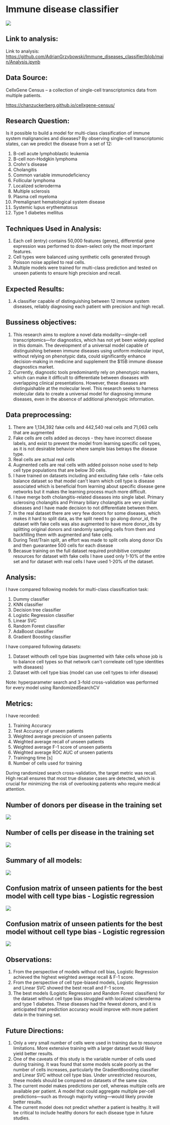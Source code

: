 # Immune disease classifier
![](images/shrunkkids.jpg)

## Link to analysis:
Link to analysis: https://github.com/AdrianGrzybowski/Immune_diseases_classifier/blob/main/Analysis.ipynb

## Data Source:
CellxGene Census – a collection of single-cell transcriptomics data from multiple patients.
  
https://chanzuckerberg.github.io/cellxgene-census/


## Research Question:
Is it possible to build a model for multi-class classification of immune system malignancies and diseases? By observing single-cell transcriptomic states, can we predict the disease from a set of 12:

1. B-cell acute lymphoblastic leukemia
2. B-cell non-Hodgkin lymphoma
3. Crohn's disease
4. Cholangitis
5. Common variable immunodeficiency
6. Follicular lymphoma
7. Localized scleroderma
8. Multiple sclerosis
9. Plasma cell myeloma
10. Premalignant hematological system disease
11. Systemic lupus erythematosus
12. Type 1 diabetes mellitus


## Techniques Used in Analysis:
1. Each cell (entry) contains 50,000 features (genes), differential gene expression was performed to down-select only the most important features.
2. Cell types were balanced using synthetic cells generated through Poisson noise applied to real cells.
3. Multiple models were trained for multi-class prediction and tested on unseen patients to ensure high precision and recall.

## Expected Results:
1. A classifier capable of distinguishing between 12 immune system diseases, reliably diagnosing each patient with precision and high recall.

## Bussiness objectives:
1. This research aims to explore a novel data modality—single-cell transcriptomics—for diagnostics, which has not yet been widely applied in this domain. The development of a universal model capable of distinguishing between immune diseases using uniform molecular input, without relying on phenotypic data, could significantly enhance decision-making in medicine and supplement the $15B immune disease diagnostics market.
2. Currently, diagnostic tools predominantly rely on phenotypic markers, which can make it difficult to differentiate between diseases with overlapping clinical presentations. However, these diseases are distinguishable at the molecular level. This research seeks to harness molecular data to create a universal model for diagnosing immune diseases, even in the absence of additional phenotypic information.

## Data preprocessing:
1. There are 1,134,392 fake cells and 442,540 real cells and 71,063 cells that are augmented
2. Fake cells are cells added as decoys - they have incorrect disease labels, and exist to prevent the model from learning specific cell types, as it is not desirable behavior where sample bias betrays the disease type.
3. Real cells are actual real cells
4. Augmented cells are real cells with added poisson noise used to help cell type populations that are below 30 cells.
5. I have trained on datasets including and excluding fake cells - fake cells balance dataset so that model can't learn which cell type is disease associated which is beneficial from learning about specific disease gene networks but it makes the learning process much more difficult. 
6. I have merge both cholangitis-related diseases into single label. Primary sclerosing cholangitis and Primary biliary cholangitis are very simillar diseases and I have made decision to not differentiate between them.
7. In the real dataset there are very few donors for some diseases, which makes it hard to split data, as the split need to go along donor_id, the dataset with fake cells was also augmented to have more donor_ids by splitting original donors and randomly sampling cells from them and backfilling them with augmented and fake cells.
8. During Test/Train split, an effort was made to split cells along donor IDs and then guearantee 500 cells for each disease
9. Becasue training on the full dataset required prohibitive computer resources for dataset with fake cells I have used only 1-10% of the entire set and for dataset with real cells I have used 1-20% of the dataset.

## Analysis:
I have compared following models for multi-class classification task:
1. Dummy classifier
2. KNN classifier
3. Decision tree classifier
4. Logistic Regression classifier
5. Linear SVC
6. Random Forest classifier
7. AdaBoost classifier
8. Gradient Boosting classifier


I have compared following datasets:
1. Dataset withouth cell type bias (augmented with fake cells whose job is to balance cell types so that network can't correleate cell type identities with diseases)
2. Dataset with cell type bias (model can use cell types to infer disease)
		
Note: hyperparameter search and 3-fold cross-validation was performed for every model using RandomizedSearchCV

## Metrics:
I have recorded:
1. Training Accuracy
2. Test Accuracy of unseen patients
3. Weighted average precision of unseen patients
4. Weighted average recall of unseen patients
5. Weighted average F-1 score of unseen patients
6. Weighted average ROC AUC of unseen patients
7. Trainingng time [s]
8. Number of cells used for training

During randomized search cross-validation, the target metric was recall. High recall ensures that most true disease cases are detected, which is crucial for minimizing the risk of overlooking patients who require medical attention.

## Number of donors per disease in the training set
![](images/training_ids.png)

## Number of cells per disease in the training set
![](images/training_cells.png)

## Summary of all models:
![](images/models.png)

## Confusion matrix of unseen patients for the best model with cell type bias - Logistic regression
![](images/conf_logreg_bias.png)
## Confusion matrix of unseen patients for the best model without cell type bias - Logistic regression
![](images/conf_logreg_nobias.png)

## Observations:
1. From the perspective of models without cell bias, Logistic Regression achieved the highest weighted average recall & F-1 score.
2. From the perspective of cell type-biased models, Logistic Regression and Linear SVC showed the best recall and F-1 score.
3. The best models (Logistic Regression and Random Forest classifiers) for the dataset without cell type bias struggled with localized scleroderma and type 1 diabetes. These diseases had the fewest donors, and it is anticipated that prediction accuracy would improve with more patient data in the training set. 

## Future Directions:
1. Only a very small number of cells were used in training due to resource limitations. More extensive training with a larger dataset would likely yield better results.
2. One of the caveats of this study is the variable number of cells used during training. It was found that some models scale poorly as the number of cells increases, particularly the GradientBoosting classifier and Linear SVC without cell type bias. Under unrestricted resources, these models should be compared on datasets of the same size.
3. The current model makes predictions per cell, whereas multiple cells are available per patient. A model that could aggregate multiple per-cell predictions—such as through majority voting—would likely provide better results.
4. The current model does not predict whether a patient is healthy. It will be critical to include healthy donors for each disease type in future studies.
